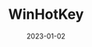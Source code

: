 ---
title: "WinHotKey"
linkTitle: "WinHotKey"
date: 2023-01-02
weight: 1
description: >
  En liten forklaring av WinHotKey.
---
